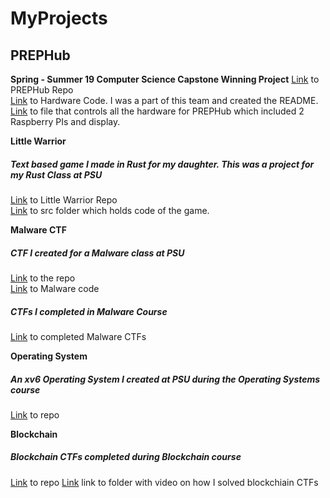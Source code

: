 # MyProjects

## PREPHub
**Spring - Summer 19 Computer Science Capstone Winning Project**
  [Link](https://github.com/dannielsotelo/PREPHub/tree/master/PREPHub-Software) to PREPHub Repo  
  [Link](https://github.com/dannielsotelo/PREPHub/tree/master/PREPHub-Software/prephub-hardware) to Hardware Code. I was a part of this team and created the README.  
  [Link](https://github.com/dannielsotelo/PREPHub/blob/master/PREPHub-Software/prephub-hardware/pi.py) to file that controls all the hardware for PREPHub which included
  2 Raspberry PIs and display.  

**Little Warrior**
##### Text based game I made in Rust for my daughter. This was a project for my Rust Class at PSU
  [Link](https://github.com/dannielsotelo/Little-Warrior) to Little Warrior Repo  
  [Link](https://github.com/dannielsotelo/Little-Warrior/tree/master/src) to src folder which holds code of the game. 

**Malware CTF**
##### CTF I created for a Malware class at PSU
  [Link](https://github.com/dannielsotelo/Malware-Project) to the repo  
  [Link](https://github.com/dannielsotelo/Malware-Project/blob/master/program.c.template) to Malware code  
##### CTFs I completed in Malware Course
  [Link](https://github.com/dannielsotelo/Malware) to completed Malware CTFs

**Operating System**
##### An xv6 Operating System I created at PSU during the Operating Systems course
  [Link](https://github.com/dannielsotelo/xv6_OS) to repo


**Blockchain**
##### Blockchain CTFs completed during Blockchain course
  [Link](https://bitbucket.org/dsotelo_CS410/cs410b-danniel-sotelo/src/master/) to repo
  [Link](https://bitbucket.org/dsotelo_CS410/cs410b-danniel-sotelo/src/master/final/) link to folder with video on how I solved blockchiain CTFs
